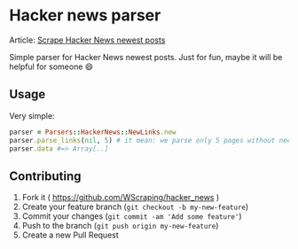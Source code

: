 # Hacker news parser
Article: [Scrape Hacker News newest posts](http://max-si-m.github.io/scraping-haker-news-posts/)

Simple parser for Hacker News newest posts. Just for fun, maybe it will be helpful for someone :smile:

## Usage

Very simple:

``` ruby
parser = Parsers::HackerNews::NewLinks.new
parser.parse_links(nil, 5) # it mean: we parse only 5 pages without needed id
parser.data #=> Array[..]
```

## Contributing

1. Fork it ( https://github.com/WScraping/hacker_news )
2. Create your feature branch (`git checkout -b my-new-feature`)
3. Commit your changes (`git commit -am 'Add some feature'`)
4. Push to the branch (`git push origin my-new-feature`)
5. Create a new Pull Request
